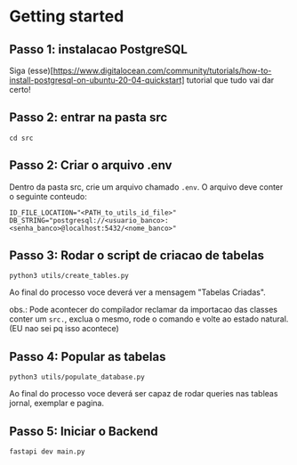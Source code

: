 # Getting started

## Passo 1: instalacao PostgreSQL

Siga (esse)[https://www.digitalocean.com/community/tutorials/how-to-install-postgresql-on-ubuntu-20-04-quickstart] tutorial que tudo vai dar certo!

## Passo 2: entrar na pasta src

`cd src`

## Passo 2: Criar o arquivo .env

Dentro da pasta src, crie um arquivo chamado `.env`. O arquivo deve conter o seguinte conteudo: 

```
ID_FILE_LOCATION="<PATH_to_utils_id_file>"
DB_STRING="postgresql://<usuario_banco>:<senha_banco>@localhost:5432/<nome_banco>"
```

## Passo 3: Rodar o script de criacao de tabelas

`python3 utils/create_tables.py`

Ao final do processo voce deverá ver a mensagem "Tabelas Criadas".

obs.: Pode acontecer do compilador reclamar da importacao das classes conter um `src.`, exclua o mesmo, rode o comando e volte ao estado natural. (EU nao sei pq isso acontece)

## Passo 4: Popular as tabelas

`python3 utils/populate_database.py`

Ao final do processo voce deverá ser capaz de rodar queries nas tableas jornal, exemplar e pagina.

## Passo 5: Iniciar o Backend

`fastapi dev main.py`

